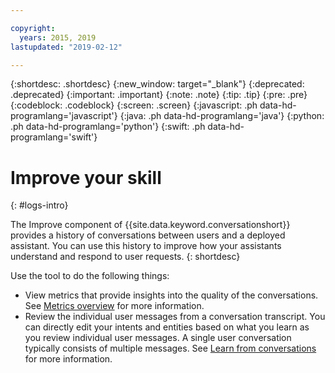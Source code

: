 ```yaml
---

copyright:
  years: 2015, 2019
lastupdated: "2019-02-12"

---
```


{:shortdesc: .shortdesc}
{:new_window: target="_blank"}
{:deprecated: .deprecated}
{:important: .important}
{:note: .note}
{:tip: .tip}
{:pre: .pre}
{:codeblock: .codeblock}
{:screen: .screen}
{:javascript: .ph data-hd-programlang='javascript'}
{:java: .ph data-hd-programlang='java'}
{:python: .ph data-hd-programlang='python'}
{:swift: .ph data-hd-programlang='swift'}

# Improve your skill
{: #logs-intro}

The Improve component of {{site.data.keyword.conversationshort}} provides a history of conversations between users and a deployed assistant. You can use this history to improve how your assistants understand and respond to user requests.
{: shortdesc}

Use the tool to do the following things:

- View metrics that provide insights into the quality of the conversations. See [Metrics overview](/docs/services/assistant/logs-overview.html) for more information.
- Review the individual user messages from a conversation transcript. You can directly edit your intents and entities based on what you learn as you review individual user messages. A single user conversation typically consists of multiple messages. See [Learn from conversations](/docs/services/assistant/logs.html) for more information.

<!-- ### Querying data
Use the `/logs` API `filter` parameter to search an assistant log for specific user data. For example, to search for data specific to a `User ID` that matches `my_best_customer`, the query might be:

```
curl -X GET
 --user {username}:{password}
 --data 'https://gateway.watson.net/conversation/api/v1/workspaces/{workspaceID}/logs?version=2018-02-16&filter=(language::en,request.header.metadata.user_id::my_best_customer)'
```
{: codeblock}

See the [Filter query reference](/docs/services/assistant/filter-reference.html) for additional details. -->